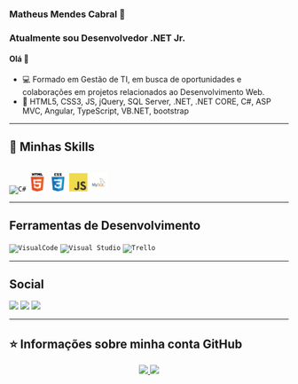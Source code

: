 ### Matheus Mendes Cabral  :wave: <br>
### Atualmente sou Desenvolvedor .NET Jr. <br>

#### Olá 👋

- :computer: Formado em Gestão de TI, em busca de oportunidades e colaborações em projetos relacionados ao Desenvolvimento Web.
- :book: HTML5, CSS3, JS, jQuery, SQL Server, .NET, .NET CORE, C#, ASP MVC, Angular, TypeScript, VB.NET, bootstrap

----

## 🚀 Minhas Skills

<div style="display: inline_block"><br>
<code><img height="33" src="https://github.com/matheuscabral3/matheuscabral3/blob/main/icon/csharp_original_logo_icon_146578.ico" alt="C#"/></code> 
<code><img height="33" src="https://raw.githubusercontent.com/github/explore/80688e429a7d4ef2fca1e82350fe8e3517d3494d/topics/html/html.png" alt="HTML5"/></code>
<code><img height="33" src="https://raw.githubusercontent.com/github/explore/80688e429a7d4ef2fca1e82350fe8e3517d3494d/topics/css/css.png" alt="CSS3"/></code>
<code><img height="33" src="https://raw.githubusercontent.com/github/explore/80688e429a7d4ef2fca1e82350fe8e3517d3494d/topics/javascript/javascript.png" alt="Javascript"/></code>
<code><img height="33" src="https://raw.githubusercontent.com/github/explore/80688e429a7d4ef2fca1e82350fe8e3517d3494d/topics/mysql/mysql.png" alt="MySQL"/></code>
<div>

 ----
 
## Ferramentas de Desenvolvimento

  
 <code><img height="48" src="https://github.com/matheuscabral3/matheuscabral3/blob/main/icon/microsoft_visual_studio_code_alt_macos_bigsur_icon_189954.ico" alt="VisualCode"/></code>
  <code><img height="48" src="https://github.com/matheuscabral3/matheuscabral3/blob/main/icon/microsoft_visual_studio_macos_bigsur_icon_189958.ico" alt="Visual Studio"/></code>
  <code><img height="43" src="https://github.com/matheuscabral3/matheuscabral3/blob/main/icon/Trello_icon-icons.com_66775.ico" alt="Trello"/></code>

----

 ## Social
 
 <div>   
  <a href="https://www.linkedin.com/in/matheus-mendes-653755180/" target="_blank"><img src="https://img.shields.io/badge/linkedin-%230077B5.svg?&style=for-the-badge&logo=linkedin&logoColor=white" target="_blank"></a>
   <a href="https://www.facebook.com/matheus.mendescabral/" target="_blank"><img src = "https://img.shields.io/badge/facebook-%231877F2.svg?&style=for-the-badge&logo=facebook&logoColor=white" target="_blank"></a>
  <a href = "mailto:matheusmendescontato81@gmail.com.com"><img src="https://img.shields.io/badge/-Gmail-%23333?style=for-the-badge&logo=gmail&logoColor=white" target="_blank"></a>
     
  <!-- ![Snake animation](https://github.com/matheuscabral3/matheuscabral3/blob/output/github-contribution-grid-snake.svg) -->
 
</div>
 
 
----

## ⭐ Informações sobre minha conta GitHub
 
 <div align="center">
  <a href="https://github.com/matheuscabraal3">
  <img height="180em" src="https://github-readme-stats.vercel.app/api?username=matheuscabral3&show_icons=true&theme=dracula&include_all_commits=true&count_private=true"/>
  <img height="180em" src="https://github-readme-stats.vercel.app/api/top-langs/?username=matheuscabral3&layout=compact&langs_count=7&theme=dracula"/>
</div>

